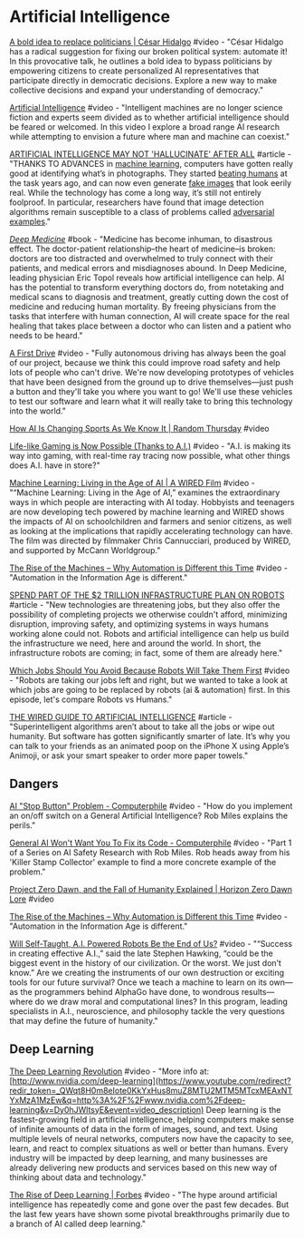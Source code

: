 # Artificial Intelligence

[A bold idea to replace politicians \| César Hidalgo](https://www.youtube.com/watch?v=CyGWML6cI_k) \#video - "César Hidalgo has a radical suggestion for fixing our broken political system: automate it! In this provocative talk, he outlines a bold idea to bypass politicians by empowering citizens to create personalized AI representatives that participate directly in democratic decisions. Explore a new way to make collective decisions and expand your understanding of democracy."

[Artificial Intelligence](https://www.youtube.com/watch?v=5J5bDQHQR1g&list=PLIilwIraDV2L3QailjC91OkRaIioM0DYv&index=2) \#video - "Intelligent machines are no longer science fiction and experts seem divided as to whether artificial intelligence should be feared or welcomed. In this video I explore a broad range AI research while attempting to envision a future where man and machine can coexist."

[ARTIFICIAL INTELLIGENCE MAY NOT 'HALLUCINATE' AFTER ALL](https://www.wired.com/story/adversarial-examples-ai-may-not-hallucinate/) \#article - "THANKS TO ADVANCES in [machine learning](https://www.wired.com/story/guide-artificial-intelligence/), computers have gotten really good at identifying what’s in photographs. They started [beating humans](https://www.theguardian.com/global/2015/may/13/baidu-minwa-supercomputer-better-than-humans-recognising-images) at the task years ago, and can now even generate [fake images](https://www.wired.com/story/is-this-photo-real-ai-getting-better-faking-images/) that look eerily real. While the technology has come a long way, it’s still not entirely foolproof. In particular, researchers have found that image detection algorithms remain susceptible to a class of problems called [adversarial examples](https://www.wired.com/story/researcher-fooled-a-google-ai-into-thinking-a-rifle-was-a-helicopter/)."

[_Deep Medicine_](https://drerictopol.com/book/deep-medicine/) \#book - "Medicine has become inhuman, to disastrous effect. The doctor-patient relationship–the heart of medicine–is broken: doctors are too distracted and overwhelmed to truly connect with their patients, and medical errors and misdiagnoses abound. In Deep Medicine, leading physician Eric Topol reveals how artificial intelligence can help. AI has the potential to transform everything doctors do, from notetaking and medical scans to diagnosis and treatment, greatly cutting down the cost of medicine and reducing human mortality. By freeing physicians from the tasks that interfere with human connection, AI will create space for the real healing that takes place between a doctor who can listen and a patient who needs to be heard."

[A First Drive](https://www.youtube.com/watch?v=CqSDWoAhvLU&list=PLIilwIraDV2JkPdIwldXw3jav0kNO0iO_) \#video - "Fully autonomous driving has always been the goal of our project, because we think this could improve road safety and help lots of people who can't drive. We're now developing prototypes of vehicles that have been designed from the ground up to drive themselves—just push a button and they'll take you where you want to go! We'll use these vehicles to test our software and learn what it will really take to bring this technology into the world."

[How AI Is Changing Sports As We Know It \| Random Thursday](https://www.youtube.com/watch?v=KkY4qnrWxvk&feature=youtu.be) \#video

[Life-like Gaming is Now Possible \(Thanks to A.I.\)](https://www.youtube.com/watch?v=fQlQQSsC47g&feature=youtu.be) \#video - "A.I. is making its way into gaming, with real-time ray tracing now possible, what other things does A.I. have in store?"

[Machine Learning: Living in the Age of AI \| A WIRED Film](https://www.youtube.com/watch?v=ZJixNvx9BAc) \#video - "“Machine Learning: Living in the Age of AI,” examines the extraordinary ways in which people are interacting with AI today. Hobbyists and teenagers are now developing tech powered by machine learning and WIRED shows the impacts of AI on schoolchildren and farmers and senior citizens, as well as looking at the implications that rapidly accelerating technology can have. The film was directed by filmmaker Chris Cannucciari, produced by WIRED, and supported by McCann Worldgroup."

[The Rise of the Machines – Why Automation is Different this Time](https://www.youtube.com/watch?v=WSKi8HfcxEk&list=PLIilwIraDV2JkPdIwldXw3jav0kNO0iO_&index=2) \#video - "Automation in the Information Age is different."

[SPEND PART OF THE $2 TRILLION INFRASTRUCTURE PLAN ON ROBOTS](https://www.wired.com/story/infrastructure-plan-robots/) \#article - "New technologies are threatening jobs, but they also offer the possibility of completing projects we otherwise couldn't afford, minimizing disruption, improving safety, and optimizing systems in ways humans working alone could not. Robots and artificial intelligence can help us build the infrastructure we need, here and around the world. In short, the infrastructure robots are coming; in fact, some of them are already here."

[Which Jobs Should You Avoid Because Robots Will Take Them First](https://www.youtube.com/watch?v=Mj9OGupiC1s&list=PLIilwIraDV2JkPdIwldXw3jav0kNO0iO_&index=2) \#video - "Robots are taking our jobs left and right, but we wanted to take a look at which jobs are going to be replaced by robots \(ai & automation\) first. In this episode, let's compare Robots vs Humans."

[THE WIRED GUIDE TO ARTIFICIAL INTELLIGENCE](https://www.wired.com/story/guide-artificial-intelligence/?itm_campaign=GuideCarveLeft) \#article - "Superintelligent algorithms aren’t about to take all the jobs or wipe out humanity. But software has gotten significantly smarter of late. It’s why you can talk to your friends as an animated poop on the iPhone X using Apple’s Animoji, or ask your smart speaker to order more paper towels."

## Dangers

[AI "Stop Button" Problem - Computerphile](https://www.youtube.com/watch?v=3TYT1QfdfsM&list=PLIilwIraDV2L3QailjC91OkRaIioM0DYv&index=10) \#video - "How do you implement an on/off switch on a General Artificial Intelligence? Rob Miles explains the perils."

[General AI Won't Want You To Fix its Code - Computerphile](https://www.youtube.com/watch?v=4l7Is6vOAOA&list=PLIilwIraDV2L3QailjC91OkRaIioM0DYv&index=22&t=0s) \#video - "Part 1 of a Series on AI Safety Research with Rob Miles. Rob heads away from his 'Killer Stamp Collector' example to find a more concrete example of the problem."

[Project Zero Dawn, and the Fall of Humanity Explained \| Horizon Zero Dawn Lore](https://www.youtube.com/watch?v=WlDRAmTmhlc) \#video

[The Rise of the Machines – Why Automation is Different this Time](https://www.youtube.com/watch?v=WSKi8HfcxEk&list=PLIilwIraDV2L3QailjC91OkRaIioM0DYv&index=24) \#video - "Automation in the Information Age is different."

[Will Self-Taught, A.I. Powered Robots Be the End of Us?](https://www.youtube.com/watch?v=IHc5Zt7qT6o&feature=youtu.be) \#video - "“Success in creating effective A.I.,” said the late Stephen Hawking, “could be the biggest event in the history of our civilization. Or the worst. We just don’t know.” Are we creating the instruments of our own destruction or exciting tools for our future survival? Once we teach a machine to learn on its own—as the programmers behind AlphaGo have done, to wondrous results—where do we draw moral and computational lines? In this program, leading specialists in A.I., neuroscience, and philosophy tackle the very questions that may define the future of humanity."

## Deep Learning

[The Deep Learning Revolution](https://www.youtube.com/watch?v=Dy0hJWltsyE&list=PLIilwIraDV2L3QailjC91OkRaIioM0DYv&index=2) \#video - "More info at: [http://www.nvidia.com/deep-learning](https://www.youtube.com/redirect?redir_token=_QWqt8H0m8eIote0KkYxHus8muZ8MTU2MTM5MTcxMEAxNTYxMzA1MzEw&q=http%3A%2F%2Fwww.nvidia.com%2Fdeep-learning&v=Dy0hJWltsyE&event=video_description) Deep learning is the fastest-growing field in artificial intelligence, helping computers make sense of infinite amounts of data in the form of images, sound, and text. Using multiple levels of neural networks, computers now have the capacity to see, learn, and react to complex situations as well or better than humans. Every industry will be impacted by deep learning, and many businesses are already delivering new products and services based on this new way of thinking about data and technology."

[The Rise of Deep Learning \| Forbes](https://www.youtube.com/watch?v=4rB9YiBxp4I&list=PLIilwIraDV2L3QailjC91OkRaIioM0DYv&index=2&t=0s) \#video - "The hype around artificial intelligence has repeatedly come and gone over the past few decades. But the last few years have shown some pivotal breakthroughs primarily due to a branch of AI called deep learning."

